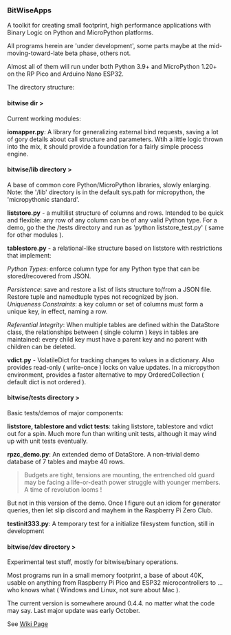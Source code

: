 ### BitWiseApps

A toolkit for creating small footprint, high performance applications with Binary Logic on Python and MicroPython platforms.

All programs herein are 'under development', some parts maybe at the mid-moving-toward-late beta phase, others not.

Almost all of them will run under both Python 3.9+ and MicroPython 1.20+ on the RP Pico and Arduino Nano ESP32.

The directory structure:

#### bitwise dir >

Current working modules:

**iomapper.py**: A library for generalizing external bind requests, saving a lot of gory details about call structure and parameters.  Wtih a little logic thrown into the mix, it should provide a foundation for a fairly simple process engine.   

#### bitwise/lib directory >

A base of common core Python/MicroPython libraries, slowly enlarging.  Note: the '/lib' directory is in the default sys.path for micropython, the 'micropythonic standard'.

**liststore.py** - a multilist structure of columns and rows.  Intended to be quick and flexible: any row of any column can be of any valid Python type.  For a demo, go the the /tests directory and run as 'python liststore_test.py' ( same for other modules ).
    
**tablestore.py** - a relational-like structure based on liststore with restrictions that implement:

*Python Types*: enforce column type for any Python type that can be stored/recovered from JSON. 

*Persistence*: save and restore a list of lists structure to/from a JSON file.  Restore tuple and namedtuple types not recognized by json.   
*Uniqueness Constraints*: a key column or set of columns must form a unique key, in effect, naming a row.

*Referential Integrity*: When multiple tables are defined within the DataStore class, the relationships between ( single column ) keys in tables are maintained: every child key must have a parent key and no parent with children can be deleted.

**vdict.py** - VolatileDict for tracking changes to values in a dictionary.  Also provides read-only ( write-once ) locks on value updates.  In a micropython environment, provides a faster alternative to mpy OrderedCollection ( default dict is not ordered ).

#### bitwise/tests directory >

Basic tests/demos of major components:

**liststore, tablestore and vdict tests**:  taking liststore, tablestore and vdict out for a spin.  Much more fun than writing unit tests, although it may wind up with unit tests eventually.

**rpzc_demo.py**: An extended demo of DataStore.  A non-trivial demo database of 7 tables and maybe 40 rows.

> Budgets are tight, tensions are mounting, the entrenched old guard may be facing a life-or-death power struggle with younger members.  A time of revolution looms !

But not in this version of the demo.  Once I figure out an idiom for generator queries, then let slip discord and mayhem in the Raspberry Pi Zero Club. 

**testinit333.py**: A temporary test for a initialize filesystem function, still in development

#### bitwise/dev directory >

Experimental test stuff, mostly for bitwise/binary operations.  

Most programs run in a small memory footprint, a base of about 40K, usable on anything from Raspberry Pi Pico and ESP32 microcontrollers to ... who knows what ( Windows and Linux, not sure about Mac ). 

The current version is somewhere around 0.4.4. no matter what the code may say.  Last major update was early October.
 

See [Wiki Page](https://github.com/billbreit/BitWiseApps/wiki)
